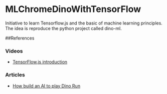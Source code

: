 # MLChromeDinoWithTensorFlow
Initiative to learn Tensorflow.js and the basic of machine learning principles. The idea is reproduce the python project called dino-ml.


##References 

### Videos
- [TensorFlow.js introduction](https://www.youtube.com/watch?v=656l4IfhM10)

### Articles
- [How build an AI to play Dino Run](https://medium.com/acing-ai/how-i-build-an-ai-to-play-dino-run-e37f37bdf153)
